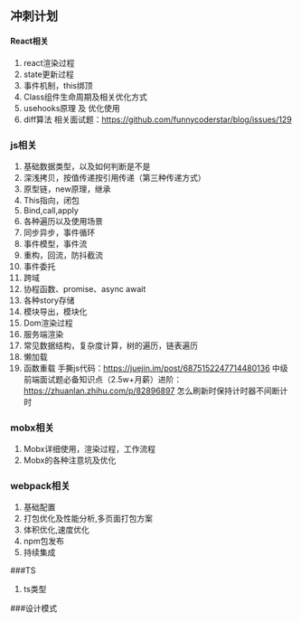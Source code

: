 ## 冲刺计划

#### React相关
1. react渲染过程
2. state更新过程
3. 事件机制，this绑顶
4. Class组件生命周期及相关优化方式
5. usehooks原理 及 优化使用
6. diff算法
相关面试题：https://github.com/funnycoderstar/blog/issues/129

### js相关
1. 基础数据类型，以及如何判断是不是
2. 深浅拷贝，按值传递按引用传递（第三种传递方式）
3. 原型链，new原理，继承
4. This指向，闭包
5. Bind,call,apply
6. 各种遍历以及使用场景
7. 同步异步，事件循环
8. 事件模型，事件流
9. 重构，回流，防抖截流
10. 事件委托
11. 跨域
12. 协程函数、promise、async await
13. 各种story存储
14. 模块导出，模块化
15. Dom渲染过程
16. 服务端渲染
17. 常见数据结构，复杂度计算，树的遍历，链表遍历
18. 懒加载
19. 函数重载
手撕js代码：https://juejin.im/post/6875152247714480136
中级前端面试题必备知识点（2.5w+月薪）进阶：https://zhuanlan.zhihu.com/p/82896897 
怎么刷新时保持计时器不间断计时

### mobx相关
1. Mobx详细使用，渲染过程，工作流程
2. Mobx的各种注意坑及优化

### webpack相关
1. 基础配置
2. 打包优化及性能分析,多页面打包方案
3. 体积优化,速度优化
4. npm包发布
5. 持续集成

###TS
1. ts类型

###设计模式
